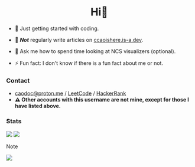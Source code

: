 <h1 align="center"> Hi👋 </h1>

- 🌱 Just getting started with coding.

- 📝 ***Not*** regularly write articles on [ccaoishere.is-a.dev](https://ccaoishere.is-a.dev).

- 💬 Ask me how to spend time looking at NCS visualizers (optional).

- ⚡ Fun fact: I don't know if there is a fun fact about me or not.

<h3 align="left"> Contact </h3>

- [caodoc@proton.me](mailto:caodoc@proton.me) / [LeetCode](https://leetcode.com/u/ccaoishere/) / [HackerRank](https://www.hackerrank.com/profile/ccaoishere)
- **⚠️ Other accounts with this username are not mine, except for those I have listed above.**

<h3 align="left"> Stats </h3>
<div>
<img src="https://raw.githubusercontent.com/ccaoishere/github-stats/master/generated/overview.svg#gh-dark-mode-only">

<img src="https://raw.githubusercontent.com/ccaoisheregithub-stats/master/generated/languages.svg#gh-dark-mode-only">
</div>

> [!NOTE]  
> ![](https://ccaoishere.is-a.dev/assets/miku-approved.gif)